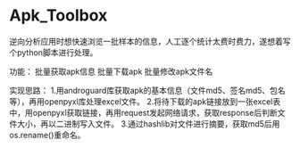 # Apk_Toolbox
逆向分析应用时想快速浏览一批样本的信息，人工逐个统计太费时费力，遂想着写个python脚本进行处理。

功能：
批量获取apk信息
批量下载apk
批量修改apk文件名

实现思路：
1.用androguard库获取apk的基本信息（文件md5、签名md5、包名等），再用openpyxl库处理excel文件。
2.将待下载的apk链接放到一张excel表中，用openpyxl获取链接，再用request发起网络请求，获取response后判断文件大小，再以二进制写入文件。
3.通过hashlib对文件进行摘要，获取md5后用os.rename()重命名。
